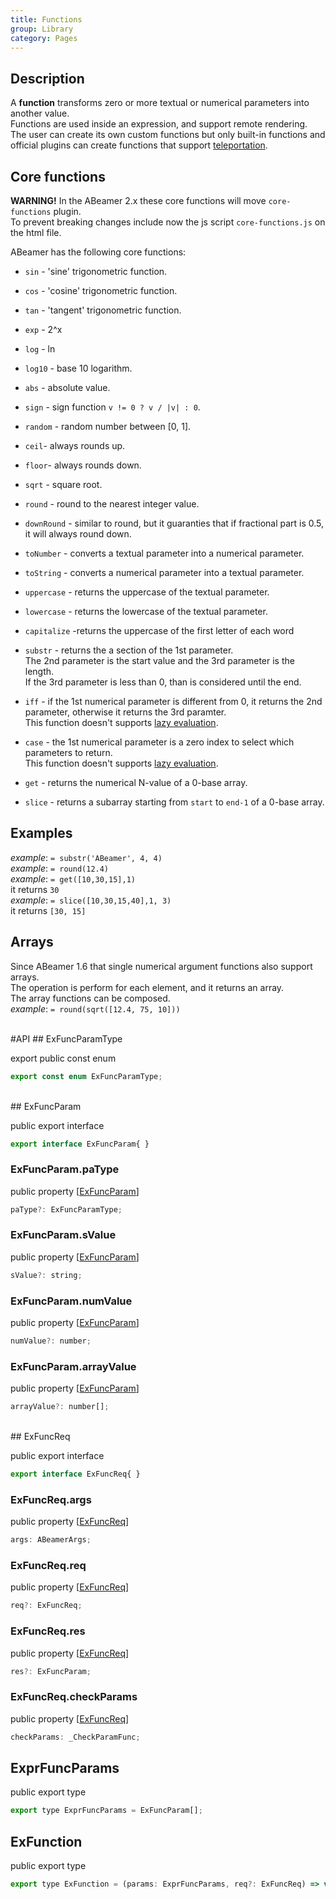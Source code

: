```yaml
---
title: Functions
group: Library
category: Pages
---
```

## Description
  
A **function** transforms zero or more textual or numerical parameters
into another value.  
Functions are used inside an expression, and support remote rendering.  
The user can create its own custom functions but only built-in functions
and official plugins can create functions that support [teleportation](teleporter.md).  
  
## Core functions
**WARNING!** In the ABeamer 2.x these core functions will move `core-functions` plugin.  
To prevent breaking changes include now the js script `core-functions.js` on the html file.  
  
ABeamer has the following core functions:  
  
- `sin` - 'sine' trigonometric function.  
- `cos` - 'cosine' trigonometric function.  
- `tan` - 'tangent' trigonometric function.  
  
- `exp` - 2^x
- `log` - ln
- `log10` - base 10 logarithm.  
  
- `abs` - absolute value.  
- `sign` - sign function `v != 0 ? v / |v| : 0`.  
  
- `random` - random number between [0, 1].  
- `ceil`- always rounds up.  
- `floor`- always rounds down.  
- `sqrt` - square root.  
- `round` - round to the nearest integer value.  
- `downRound` - similar to round, but it guaranties that if fractional
part is 0.5, it will always round down.  
  
- `toNumber` - converts a textual parameter into a numerical parameter.  
- `toString` - converts a numerical parameter into a textual parameter.  
  
- `uppercase` - returns the uppercase of the textual parameter.  
- `lowercase` - returns the lowercase of the textual parameter.  
- `capitalize` -returns the uppercase of the first letter of each word
- `substr` - returns the a section of the 1st parameter.  
 The 2nd parameter is the start value and the 3rd parameter is the length.  
 If the 3rd parameter is less than 0, than is considered until the end.  
  
- `iff` - if the 1st numerical parameter is different from 0,
it returns the 2nd parameter, otherwise it returns the 3rd paramter.  
This function doesn't supports [lazy evaluation](https://en.wikipedia.org/wiki/Lazy_evaluation).  
  
- `case` - the 1st numerical parameter is a zero index to select which
parameters to return.  
This function doesn't supports [lazy evaluation](https://en.wikipedia.org/wiki/Lazy_evaluation).  
  
- `get` - returns the numerical N-value of a 0-base array.  
  
- `slice` - returns a subarray starting from `start` to `end-1` of a 0-base array.  
  
## Examples
_example_: `= substr('ABeamer', 4, 4)`  
_example_: `= round(12.4)`  
_example_: `= get([10,30,15],1)`  
it returns `30`  
_example_: `= slice([10,30,15,40],1, 3)`  
it returns `[30, 15]`  
  
## Arrays
  
Since ABeamer 1.6 that single numerical argument functions also support arrays.  
The operation is perform for each element, and it returns an array.  
The array functions can be composed.  
_example_: `= round(sqrt([12.4, 75, 10]))`    
  
<div class=api-header>&nbsp;</div>
#API
## ExFuncParamType

<span class="code-badge badge-export">export</span> <span class="code-badge badge-public">public</span> <span class="code-badge badge-const">const</span> <span class="code-badge badge-enum">enum</span>    
```js
export const enum ExFuncParamType;
```

<div class=class-interface-header>&nbsp;</div>
## ExFuncParam

<span class="code-badge badge-public">public</span> <span class="code-badge badge-export">export</span> <span class="code-badge badge-interface">interface</span>    
```js
export interface ExFuncParam{ }
```

### ExFuncParam.paType

<span class="code-badge badge-public">public</span> <span class="code-badge badge-property">property</span>  [[ExFuncParam](functions.md#exfuncparam)]  
```js
paType?: ExFuncParamType;
```

### ExFuncParam.sValue

<span class="code-badge badge-public">public</span> <span class="code-badge badge-property">property</span>  [[ExFuncParam](functions.md#exfuncparam)]  
```js
sValue?: string;
```

### ExFuncParam.numValue

<span class="code-badge badge-public">public</span> <span class="code-badge badge-property">property</span>  [[ExFuncParam](functions.md#exfuncparam)]  
```js
numValue?: number;
```

### ExFuncParam.arrayValue

<span class="code-badge badge-public">public</span> <span class="code-badge badge-property">property</span>  [[ExFuncParam](functions.md#exfuncparam)]  
```js
arrayValue?: number[];
```

<div class=class-interface-header>&nbsp;</div>
## ExFuncReq

<span class="code-badge badge-public">public</span> <span class="code-badge badge-export">export</span> <span class="code-badge badge-interface">interface</span>    
```js
export interface ExFuncReq{ }
```

### ExFuncReq.args

<span class="code-badge badge-public">public</span> <span class="code-badge badge-property">property</span>  [[ExFuncReq](functions.md#exfuncreq)]  
```js
args: ABeamerArgs;
```

### ExFuncReq.req

<span class="code-badge badge-public">public</span> <span class="code-badge badge-property">property</span>  [[ExFuncReq](functions.md#exfuncreq)]  
```js
req?: ExFuncReq;
```

### ExFuncReq.res

<span class="code-badge badge-public">public</span> <span class="code-badge badge-property">property</span>  [[ExFuncReq](functions.md#exfuncreq)]  
```js
res?: ExFuncParam;
```

### ExFuncReq.checkParams

<span class="code-badge badge-public">public</span> <span class="code-badge badge-property">property</span>  [[ExFuncReq](functions.md#exfuncreq)]  
```js
checkParams: _CheckParamFunc;
```

## ExprFuncParams

<span class="code-badge badge-public">public</span> <span class="code-badge badge-export">export</span> <span class="code-badge badge-type">type</span>    
```js
export type ExprFuncParams = ExFuncParam[];
```

## ExFunction

<span class="code-badge badge-public">public</span> <span class="code-badge badge-export">export</span> <span class="code-badge badge-type">type</span>    
```js
export type ExFunction = (params: ExprFuncParams, req?: ExFuncReq) => void;
```
